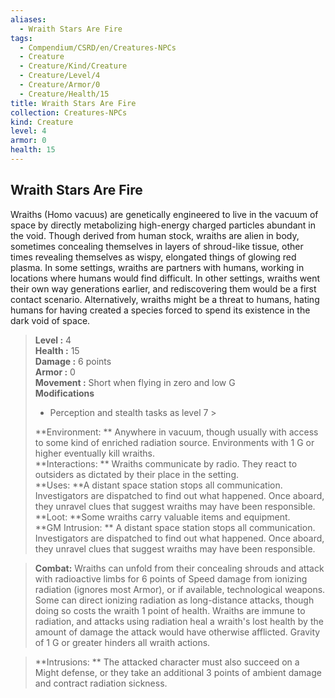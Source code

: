 ```yaml
---
aliases:
  - Wraith Stars Are Fire
tags:
  - Compendium/CSRD/en/Creatures-NPCs
  - Creature
  - Creature/Kind/Creature
  - Creature/Level/4
  - Creature/Armor/0
  - Creature/Health/15
title: Wraith Stars Are Fire
collection: Creatures-NPCs
kind: Creature
level: 4
armor: 0
health: 15
---
```

## Wraith Stars Are Fire  
Wraiths (Homo vacuus) are genetically engineered to live in the vacuum of space by directly metabolizing high-energy charged particles abundant in the void. Though derived from human stock, wraiths are alien in body, sometimes concealing themselves in layers of shroud-like tissue, other times revealing themselves as wispy, elongated things of glowing red plasma. In some settings, wraiths are partners with humans, working in locations where humans would find difficult. In other settings, wraiths went their own way generations earlier, and rediscovering them would be a first contact scenario. Alternatively, wraiths might be a threat to humans, hating humans for having created a species forced to spend its existence in the dark void of space.  

  
> **Level :** 4  
> **Health :** 15  
> **Damage :** 6 points  
> **Armor :** 0  
> **Movement :** Short when flying in zero and low G  
> **Modifications**  
>- Perception and stealth tasks as level 7 >
>  
> **Environment: ** Anywhere in vacuum, though usually with access to some kind of enriched radiation source. Environments with 1 G or higher eventually kill wraiths.  
> **Interactions: ** Wraiths communicate by radio. They react to outsiders as dictated by their place in the setting.  
> **Uses: **A distant space station stops all communication. Investigators are dispatched to find out what happened. Once aboard, they unravel clues that suggest wraiths may have been responsible.  
> **Loot: **Some wraiths carry valuable items and equipment.  
> **GM Intrusion: ** A distant space station stops all communication. Investigators are dispatched to find out what happened. Once aboard, they unravel clues that suggest wraiths may have been responsible.  

> **Combat:** 
> Wraiths can unfold from their concealing shrouds and attack with radioactive limbs for 6 points of Speed damage from ionizing radiation (ignores most Armor), or if available, technological weapons. Some can direct ionizing radiation as long-distance attacks, though doing so costs the wraith 1 point of health. Wraiths are immune to radiation, and attacks using radiation heal a wraith's lost health by the amount of damage the attack would have otherwise afflicted. Gravity of 1 G or greater hinders all wraith actions.  
  

> **Intrusions: ** 
> The attacked character must also succeed on a Might defense, or they take an additional 3 points of ambient damage and contract radiation sickness.  
